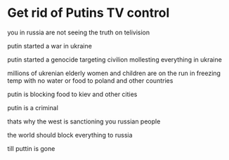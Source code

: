 
# Get rid of Putins TV control

you in russia are not seeing the truth on telivision

putin started a war in ukraine

putin started a genocide targeting civilion mollesting everything in ukraine

millions of ukrenian elderly women and children are on the run in freezing temp with no water or food to poland and other countries

putin is blocking food to kiev and other cities

putin is a criminal

thats why the west is sanctioning you russian people

the world should block everything to russia 

till puttin is gone
